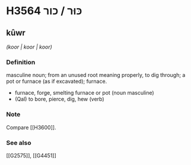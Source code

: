 # H3564 כּוּר / כור

## kûwr

_(koor | koor | koor)_

### Definition

masculine noun; from an unused root meaning properly, to dig through; a pot or furnace (as if excavated); furnace.

- furnace, forge, smelting furnace or pot (noun masculine)
- (Qal) to bore, pierce, dig, hew (verb)


### Note

Compare [[H3600]].

### See also

[[G2575]], [[G4451]]

